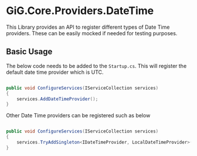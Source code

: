 ﻿# GiG.Core.Providers.DateTime

This Library provides an API to register different types of Date Time providers. These can be easily mocked if needed for testing purposes.

## Basic Usage

The below code needs to be added to the `Startup.cs`. This will register the default date time provider which is UTC.

```csharp

public void ConfigureServices(IServiceCollection services)
{
    services.AddDateTimeProvider();
}

```

Other Date Time providers can be registered such as below

```csharp

public void ConfigureServices(IServiceCollection services)
{
    services.TryAddSingleton<IDateTimeProvider, LocalDateTimeProvider>();
}

```